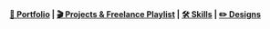 #### [💼 Portfolio](https://hatem-lamine-portfolio.vercel.app/) | [🎬 Projects & Freelance Playlist](https://www.youtube.com/watch?v=cootQ0SoJ0E&list=PLJ49vJop9dCb7H0oM_fc_BOuwrDlkKB_e&ab_channel=Tommyweb-dev) | [🛠️ Skills](https://hatem-lamine-portfolio.vercel.app/skills) | [✏️ Designs](https://www.behance.net/gallery/184184057/Esports-Voting-Platform-Leaderboard)
